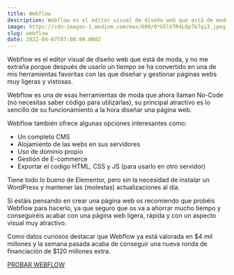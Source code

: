 ```yaml
---
title: Webflow
description: Webflow es el editor visual de diseño web que está de moda, y no me extraña porque después de usarlo un tiempo se ha convertido en una de…
image: https://cdn-images-1.medium.com/max/800/0*G5lV7R4L0p7k7qi3.jpeg
slug: webflow
date: 2022-04-07T07:00:00.000Z
---
```


Webflow es el editor visual de diseño web que está de moda, y no me extraña porque después de usarlo un tiempo se ha convertido en una de mis herramientas favoritas con las que diseñar y gestionar páginas webs muy ligeras y vistosas.

Webflow es una de esas herramientas de moda que ahora llaman No-Code (no necesitas saber código para utilizarlas), su principal atractivo es lo sencillo de su funcionamiento a la hora diseñar una página web.

Webflow también ofrece algunas opciones interesantes como:

- Un completo CMS
- Alojamiento de las webs en sus servidores
- Uso de dominio propio
- Gestión de E-commerce
- Exportar el codigo HTML, CSS y JS (para usarlo en otro servidor)

Tiene todo lo bueno de Elementor, pero sin la necesidad de instalar un WordPress y mantener las (molestas) actualizaciones al día.

Si estáis pensando en crear una página web os recomiendo que probéis Webflow para hacerlo, ya que seguro que os va a ahorrar mucho tiempo y conseguiréis acabar con una página web ligera, rápida y con un aspecto visual muy atractivo.

Como datos curiosos destacar que Webflow ya está valorada en $4 mil millones y la semana pasada acaba de conseguir una nueva ronda de financiación de $120 millones extra.

[PROBAR WEBFLOW](https://webflow.grsm.io/ajra)
